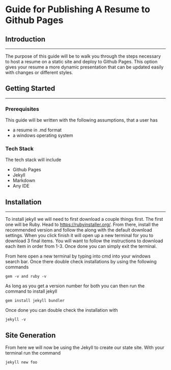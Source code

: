 # **Guide for Publishing A Resume to Github Pages**

## **Introduction**
---
The purpose of this guide will be to walk you through the steps necessary to host a resume on a static site and deploy to Github Pages. This option gives your resume a more dynamic presentation that can be updated easily with changes or different styles.

## **Getting Started**
---
### **Prerequisites**
This guide will be written with the following assumptions, that a user has
- a resume in .md format
- a windows operating system
### **Tech Stack**
The tech stack will include
- Github Pages
- Jekyll
- Markdown
- Any IDE
## **Installation**
---
To install jekyll we will need to first download a couple things first. The first one will be Ruby. Head to https://rubyinstaller.org/. From there, install the recommended version and follow the along with the default download settings. When you click finish it will open up a new terminal for you to download 3 final items. You will want to follow the instructions to download each item in order from 1-3. Once done you can simply exit the terminal.

From here open a new terminal by typing into cmd into your windows search bar. Once there double check installations by using the following commands

    gem -v and ruby -v

As long as you get a version number for both you can then run the command to install jekyll

    gem install jekyll bundler

Once done you can double check the installation with 
    
    jekyll -v

## **Site Generation**

From here we will now be using the Jekyll to create our state site. With your terminal run the command

    jekyll new foo